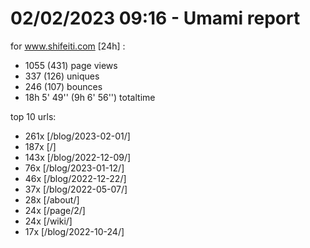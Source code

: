 # 02/02/2023 09:16 - Umami report
for www.shifeiti.com [24h] :

 - 1055 (431) page views
 - 337 (126) uniques
 - 246 (107) bounces
 - 18h 5' 49'' (9h 6' 56'') totaltime


top 10 urls:
 - 261x [/blog/2023-02-01/]
 - 187x [/]
 - 143x [/blog/2022-12-09/]
 - 76x [/blog/2023-01-12/]
 - 46x [/blog/2022-12-22/]
 - 37x [/blog/2022-05-07/]
 - 28x [/about/]
 - 24x [/page/2/]
 - 24x [/wiki/]
 - 17x [/blog/2022-10-24/]


